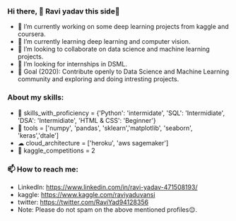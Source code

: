 ### Hi there, 👋 Ravi yadav this side🤗

- 🔭 I’m currently working on some deep learning projects from kaggle and coursera.
- 🌱 I’m currently learning deep learning and computer vision.
- 👯 I’m looking to collaborate on data science and machine learning projects.
- 🤔 I’m looking for internships in DSML.
- 🎯 Goal (2020): Contribute openly to Data Science and Machine Learning community and exploring and doing intresting projects.

### About my skills:
- 💼 skills_with_proficiency = {'Python': 'intermidate', 'SQL': 'Intermidiate', 'DSA': 'Intermidiate', 'HTML & CSS': 'Beginner'}
- 🔧 tools = ['numpy', 'pandas', 'sklearn','matplotlib', 'seaborn', 'keras','dtale']
- ☁ cloud_architecture = ['heroku', 'aws sagemaker']
- 📒 kaggle_competitions = 2

### 📫 How to reach me:
- LinkedIn: https://www.linkedin.com/in/ravi-yadav-471508193/
- kaggle: https://www.kaggle.com/raviyaduvansi
- twitter: https://twitter.com/RaviYad94128356
- Note: Please do not spam on the above mentioned profiles😌.


